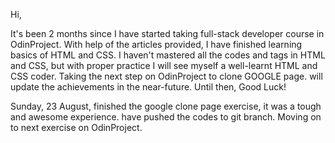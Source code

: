 Hi,

It's been 2 months since I have started taking full-stack developer course in OdinProject. With help of the articles provided, I have finished learning basics
of HTML and CSS. I haven't mastered all the codes and tags in HTML and CSS, but with proper practice I will see myself a well-learnt HTML and CSS coder. Taking 
the next step on OdinProject to clone GOOGLE page. will update the achievements in the near-future. Until then, Good Luck!

Sunday, 23 August, finished the google clone page exercise, it was a tough and awesome experience. have pushed the codes to git branch. Moving on to next exercise on
OdinProject.

